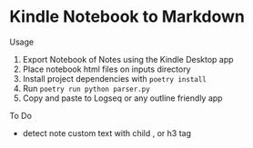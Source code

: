 # Kindle Notebook to Markdown

Usage
1. Export Notebook of Notes using the Kindle Desktop app
2. Place notebook html files on inputs directory
3. Install project dependencies with `poetry install`
3. Run `poetry run python parser.py`
4. Copy and paste to Logseq or any outline friendly app

To Do
- detect note custom text with child , or h3 tag
